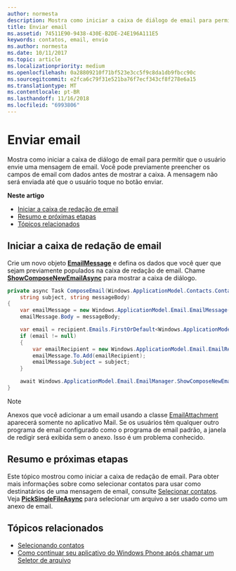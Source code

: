 ```yaml
---
author: normesta
description: Mostra como iniciar a caixa de diálogo de email para permitir que o usuário envie uma mensagem de email. Você pode previamente preencher os campos de email com dados antes de mostrar a caixa. A mensagem não será enviada até que o usuário toque no botão enviar.
title: Enviar email
ms.assetid: 74511E90-9438-430E-B2DE-24E196A111E5
keywords: contatos, email, envio
ms.author: normesta
ms.date: 10/11/2017
ms.topic: article
ms.localizationpriority: medium
ms.openlocfilehash: 0a28809210f71bf523e3cc5f9c8da1db9fbcc90c
ms.sourcegitcommit: e2fca6c79f31e521ba76f7ecf343cf8f278e6a15
ms.translationtype: MT
ms.contentlocale: pt-BR
ms.lasthandoff: 11/16/2018
ms.locfileid: "6993806"
---
```

# <a name="send-email"></a>Enviar email

Mostra como iniciar a caixa de diálogo de email para permitir que o usuário envie uma mensagem de email. Você pode previamente preencher os campos de email com dados antes de mostrar a caixa. A mensagem não será enviada até que o usuário toque no botão enviar.

**Neste artigo**

-   [Iniciar a caixa de redação de email](#launch-the-compose-email-dialog)
-   [Resumo e próximas etapas](#summary-and-next-steps)
-   [Tópicos relacionados](#related-topics)

## <a name="launch-the-compose-email-dialog"></a>Iniciar a caixa de redação de email

Crie um novo objeto [**EmailMessage**](https://msdn.microsoft.com/library/windows/apps/Dn631270) e defina os dados que você quer que sejam previamente populados na caixa de redação de email. Chame [**ShowComposeNewEmailAsync**](https://msdn.microsoft.com/library/windows/apps/Dn631269) para mostrar a caixa de diálogo.

``` cs
private async Task ComposeEmail(Windows.ApplicationModel.Contacts.Contact recipient,
    string subject, string messageBody)
{
    var emailMessage = new Windows.ApplicationModel.Email.EmailMessage();
    emailMessage.Body = messageBody;

    var email = recipient.Emails.FirstOrDefault<Windows.ApplicationModel.Contacts.ContactEmail>();
    if (email != null)
    {
        var emailRecipient = new Windows.ApplicationModel.Email.EmailRecipient(email.Address);
        emailMessage.To.Add(emailRecipient);
        emailMessage.Subject = subject;
    }

    await Windows.ApplicationModel.Email.EmailManager.ShowComposeNewEmailAsync(emailMessage);
}
```

>[!NOTE]
> Anexos que você adicionar a um email usando a classe [EmailAttachment](https://docs.microsoft.com/uwp/api/windows.applicationmodel.email.emailattachment) aparecerá somente no aplicativo Mail. Se os usuários têm qualquer outro programa de email configurado como o programa de email padrão, a janela de redigir será exibida sem o anexo. Isso é um problema conhecido.

## <a name="summary-and-next-steps"></a>Resumo e próximas etapas

Este tópico mostrou como iniciar a caixa de redação de email. Para obter mais informações sobre como selecionar contatos para usar como destinatários de uma mensagem de email, consulte [Selecionar contatos](selecting-contacts.md). Veja [**PickSingleFileAsync**](https://msdn.microsoft.com/library/windows/apps/JJ635275) para selecionar um arquivo a ser usado como um anexo de email.

## <a name="related-topics"></a>Tópicos relacionados

* [Selecionando contatos](selecting-contacts.md)
* [Como continuar seu aplicativo do Windows Phone após chamar um Seletor de arquivo](https://msdn.microsoft.com/library/windows/apps/xaml/Dn614994)
 

 
